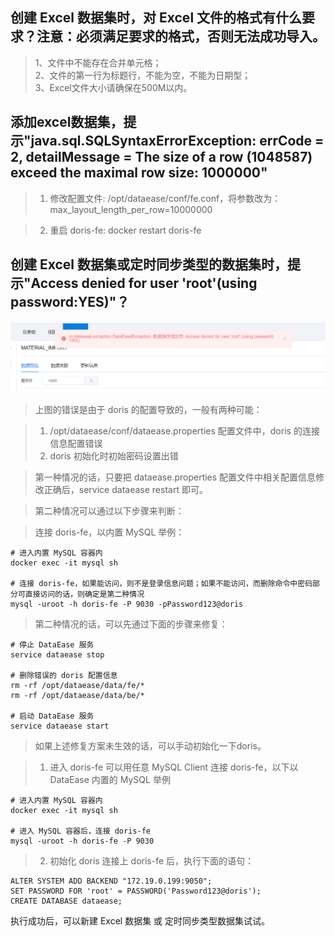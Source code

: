 ## 创建 Excel 数据集时，对 Excel 文件的格式有什么要求？注意：必须满足要求的格式，否则无法成功导入。

>1、文件中不能存在合并单元格；</br>2、文件的第一行为标题行，不能为空，不能为日期型；</br>3、Excel文件大小请确保在500M以内。

## 添加excel数据集，提示"java.sql.SQLSyntaxErrorException: errCode = 2, detailMessage = The size of a row (1048587) exceed the maximal row size: 1000000"

>1. 修改配置文件: /opt/dataease/conf/fe.conf，将参数改为：max_layout_length_per_row=10000000

>2. 重启 doris-fe: docker restart doris-fe


## 创建 Excel 数据集或定时同步类型的数据集时，提示"Access denied for user 'root'(using password:YES)"？
>
![doris错误](../img/faq/doris-invalid.png)

>上图的错误是由于 doris 的配置导致的，一般有两种可能：

>1. /opt/dataease/conf/dataease.properties 配置文件中，doris 的连接信息配置错误
>2. doris 初始化时初始密码设置出错

>第一种情况的话，只要把 dataease.properties 配置文件中相关配置信息修改正确后，service dataease restart 即可。

>第二种情况可以通过以下步骤来判断：

>连接 doris-fe，以内置 MySQL 举例：
```shell
# 进入内置 MySQL 容器内
docker exec -it mysql sh

# 连接 doris-fe，如果能访问，则不是登录信息问题；如果不能访问，而删除命令中密码部分可直接访问的话，则确定是第二种情况
mysql -uroot -h doris-fe -P 9030 -pPassword123@doris

```

>第二种情况的话，可以先通过下面的步骤来修复：
```shell
# 停止 DataEase 服务
service dataease stop

# 删除错误的 doris 配置信息
rm -rf /opt/dataease/data/fe/*
rm -rf /opt/dataease/data/be/*

# 启动 DataEase 服务
service dataease start
```

>如果上述修复方案未生效的话，可以手动初始化一下doris。

>1. 进入 doris-fe
可以用任意 MySQL Client 连接 doris-fe，以下以 DataEase 内置的 MySQL 举例
```shell
# 进入内置 MySQL 容器内
docker exec -it mysql sh

# 进入 MySQL 容器后，连接 doris-fe
mysql -uroot -h doris-fe -P 9030
```

>2. 初始化 doris
连接上 doris-fe 后，执行下面的语句：
```mysql
ALTER SYSTEM ADD BACKEND "172.19.0.199:9050";
SET PASSWORD FOR 'root' = PASSWORD('Password123@doris');
CREATE DATABASE dataease;
```
执行成功后，可以新建 Excel 数据集 或 定时同步类型数据集试试。